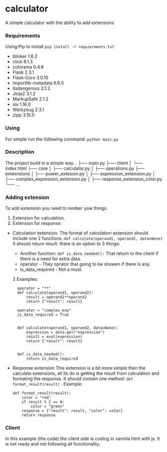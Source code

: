 # calculator

A simple calculator with the ability to add extensions

### Requirements

Using Pip to install
`pip install -r requierments.txt`

- blinker 1.6.2
- click 8.1.3
- colorama 0.4.6
- Flask 2.3.1
- Flask-Cors 3.0.10
- importlib-metadata 6.6.0
- itsdangerous 2.1.2
- Jinja2 3.1.2
- MarkupSafe 2.1.2
- six 1.16.0
- Werkzeug 2.3.1
- zipp 3.15.0

### Using

For simple run the following command:
`python main.py`

### Description

The project build in a simple way.
.
├── main.py
├── client
│ └── index.html
├── core
│ ├── calculator.py
│ ├── operations.py
├── extexnsions
│ ├── power_extesoin.py
│ ├── expression_extension.py
│ ├── complex_expression_extension.py
│ ├── response_extension_color.py
└── ...

### Adding extension

To add extension you need to rember yow things.

1.  Extension for calculation.
2.  Extension for response.

- Calculation extension.
  The format of calculation extension should include one 2 functions.
  `def calculate(operand1, operand2, data=None)` It should return result.
  there is an option to 3 things:

  - Another function: `def is_data_needed():` That return to the client if there is a need for extra data.
  - operator - They oprator that going to be showen if there is any.
  - is_data_required - Not a must.

  2 Examples:

  ```
    operator = "**"
    def calculate(operand1, operand2):
        result = operand1**operand2
        return {"result": result}
  ```

  ```
    operator = "complex_exp"
    is_data_required = True


    def calculate(operand1, operand2, data=None):
        expression = data.get("expression")
        result = eval(expression)
        return {"result": result}


    def is_data_needed():
        return is_data_required
  ```

- Response extension
  This extension is a bit more simple then the calculate extensions, all its do is getting the result from calculation and formating the response.
  It should contain one method: `def format_result(result)` .
  Example:

  ```
  def format_result(result):
      color = "red"
      if result % 2 == 0:
          color = "green"
      response = {"result": result, "color": color}
      return response

  ```

### Client

In this example (the code) the client side is coding in vannila html with js.
It is not ready and not following all functionality.

